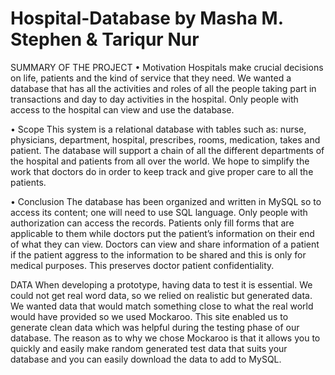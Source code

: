 # Hospital-Database by Masha M. Stephen & Tariqur Nur

SUMMARY OF THE PROJECT 
•	Motivation
Hospitals make crucial decisions on life, patients and the kind of service that they need. We wanted a database that has all the activities and roles of all the people taking part in transactions and day to day activities in the hospital. Only people with access to the hospital can view and use the database. 

•	Scope
This system is a relational database with tables such as: nurse, physicians, department, hospital, prescribes, rooms, medication, takes and patient. The database will support a chain of all the different departments of the hospital and patients from all over the world. We hope to simplify the work that doctors do in order to keep track and give proper care to all the patients.

•	Conclusion
The database has been organized and written in MySQL so to access its content; one will need to use SQL language. Only people with authorization can access the records. Patients only fill forms that are applicable to them while doctors put the patient’s information on their end of what they can view. Doctors can view and share information of a patient if the patient aggress to the information to be shared and this is only for medical purposes. This preserves doctor patient confidentiality. 

DATA
When developing a prototype, having data to test it is essential. We could not get real word data, so we relied on realistic but generated data. We wanted data that would match something close to what the real world would have provided so we used Mockaroo. This site enabled us to generate clean data which was helpful during the testing phase of our database. The reason as to why we chose Mockaroo is that it allows you to quickly and easily make random generated test data that suits your database and you can easily download the data to add to MySQL.

